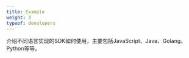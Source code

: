 ```yaml
---
title: Example
weight: 3
typeof: developers
---
```


介绍不同语言实现的SDK如何使用，主要包括JavaScript、Java、Golang、Python等等。

<!--more-->


